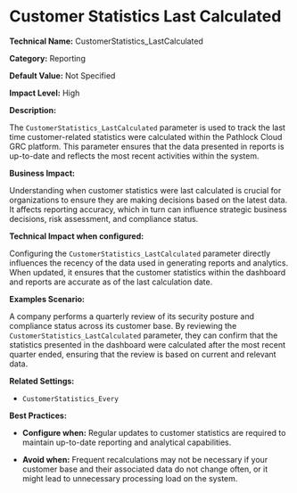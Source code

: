 # Customer Statistics Last Calculated

**Technical Name:** CustomerStatistics_LastCalculated

**Category:** Reporting

**Default Value:** Not Specified

**Impact Level:** High

**Description:**

The `CustomerStatistics_LastCalculated` parameter is used to track the last time customer-related statistics were calculated within the Pathlock Cloud GRC platform. This parameter ensures that the data presented in reports is up-to-date and reflects the most recent activities within the system.

**Business Impact:**

Understanding when customer statistics were last calculated is crucial for organizations to ensure they are making decisions based on the latest data. It affects reporting accuracy, which in turn can influence strategic business decisions, risk assessment, and compliance status. 

**Technical Impact when configured:**

Configuring the `CustomerStatistics_LastCalculated` parameter directly influences the recency of the data used in generating reports and analytics. When updated, it ensures that the customer statistics within the dashboard and reports are accurate as of the last calculation date.

**Examples Scenario:**

A company performs a quarterly review of its security posture and compliance status across its customer base. By reviewing the `CustomerStatistics_LastCalculated` parameter, they can confirm that the statistics presented in the dashboard were calculated after the most recent quarter ended, ensuring that the review is based on current and relevant data.

**Related Settings:**

- `CustomerStatistics_Every`

**Best Practices:** 

- **Configure when:** Regular updates to customer statistics are required to maintain up-to-date reporting and analytical capabilities.
  
- **Avoid when:** Frequent recalculations may not be necessary if your customer base and their associated data do not change often, or it might lead to unnecessary processing load on the system.